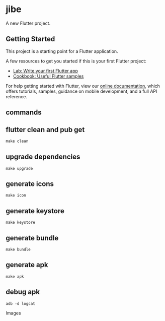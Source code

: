 # jibe

A new Flutter project.

## Getting Started

This project is a starting point for a Flutter application.

A few resources to get you started if this is your first Flutter project:

- [Lab: Write your first Flutter app](https://flutter.dev/docs/get-started/codelab)
- [Cookbook: Useful Flutter samples](https://flutter.dev/docs/cookbook)

For help getting started with Flutter, view our
[online documentation](https://flutter.dev/docs), which offers tutorials,
samples, guidance on mobile development, and a full API reference.

## commands

## flutter clean and pub get

```js
make clean
```

## upgrade dependencies

```node
make upgrade
```

## generate icons

```node
make icon
```

## generate keystore

```node
make keystore
```

## generate bundle

```node
make bundle
```

## generate apk

```node
make apk
```

## debug apk

```node
adb -d logcat
```

Images

<!-- <span>Photo by <a href="https://unsplash.com/@enginakyurt?utm_source=unsplash&amp;utm_medium=referral&amp;utm_content=creditCopyText">engin akyurt</a> on <a href="https://unsplash.com/s/photos/thumbs-up?utm_source=unsplash&amp;utm_medium=referral&amp;utm_content=creditCopyText">Unsplash</a></span> -->
